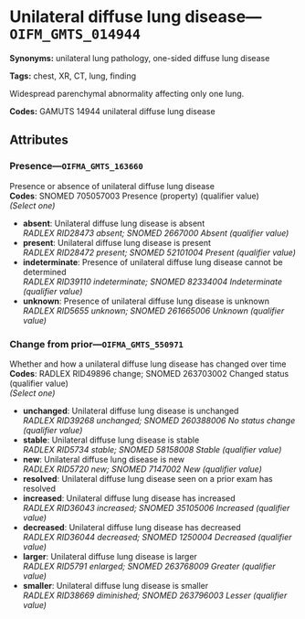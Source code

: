 # Unilateral diffuse lung disease—`OIFM_GMTS_014944`

**Synonyms:** unilateral lung pathology, one-sided diffuse lung disease

**Tags:** chest, XR, CT, lung, finding

Widespread parenchymal abnormality affecting only one lung.

**Codes:** GAMUTS 14944 unilateral diffuse lung disease

## Attributes

### Presence—`OIFMA_GMTS_163660`

Presence or absence of unilateral diffuse lung disease  
**Codes**: SNOMED 705057003 Presence (property) (qualifier value)  
*(Select one)*

- **absent**: Unilateral diffuse lung disease is absent  
_RADLEX RID28473 absent; SNOMED 2667000 Absent (qualifier value)_
- **present**: Unilateral diffuse lung disease is present  
_RADLEX RID28472 present; SNOMED 52101004 Present (qualifier value)_
- **indeterminate**: Presence of unilateral diffuse lung disease cannot be determined  
_RADLEX RID39110 indeterminate; SNOMED 82334004 Indeterminate (qualifier value)_
- **unknown**: Presence of unilateral diffuse lung disease is unknown  
_RADLEX RID5655 unknown; SNOMED 261665006 Unknown (qualifier value)_

### Change from prior—`OIFMA_GMTS_550971`

Whether and how a unilateral diffuse lung disease has changed over time  
**Codes**: RADLEX RID49896 change; SNOMED 263703002 Changed status (qualifier value)  
*(Select one)*

- **unchanged**: Unilateral diffuse lung disease is unchanged  
_RADLEX RID39268 unchanged; SNOMED 260388006 No status change (qualifier value)_
- **stable**: Unilateral diffuse lung disease is stable  
_RADLEX RID5734 stable; SNOMED 58158008 Stable (qualifier value)_
- **new**: Unilateral diffuse lung disease is new  
_RADLEX RID5720 new; SNOMED 7147002 New (qualifier value)_
- **resolved**: Unilateral diffuse lung disease seen on a prior exam has resolved  
- **increased**: Unilateral diffuse lung disease has increased  
_RADLEX RID36043 increased; SNOMED 35105006 Increased (qualifier value)_
- **decreased**: Unilateral diffuse lung disease has decreased  
_RADLEX RID36044 decreased; SNOMED 1250004 Decreased (qualifier value)_
- **larger**: Unilateral diffuse lung disease is larger  
_RADLEX RID5791 enlarged; SNOMED 263768009 Greater (qualifier value)_
- **smaller**: Unilateral diffuse lung disease is smaller  
_RADLEX RID38669 diminished; SNOMED 263796003 Lesser (qualifier value)_